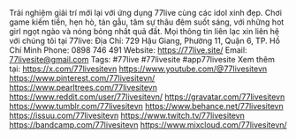 Trải nghiệm giải trí mới lại với ứng dụng 77live cùng các idol xinh đẹp. Chơi game kiếm tiền, hẹn hò, tán gẫu, tâm sự thâu đêm suốt sáng, với những hot girl ngọt ngào và nóng bỏng nhất quả đất.
Mọi thông tin liên lạc xin liên hệ với chúng tôi tại 77live:
Địa Chỉ: 729 Hậu Giang, Phường 11, Quận 6, TP. Hồ Chí Minh
Phone: 0898 746 491
Website: https://77live.site/
Email: 77livesite@gmail.com
Tags:  #77live #77livesite #app77livesite
Xem thêm tại:
https://x.com/77livesitevn
https://www.youtube.com/@77livesitevn
https://www.pinterest.com/77livesitevn/
https://www.pearltrees.com/77livesitevn
https://www.reddit.com/user/77livesitevn/
https://gravatar.com/77livesitevn
https://www.tumblr.com/77livesitevn
https://www.behance.net/77livesitevn
https://issuu.com/77livesitevn
https://www.twitch.tv/77livesitevn
https://bandcamp.com/77livesitevn
https://www.mixcloud.com/77livesitevn/
